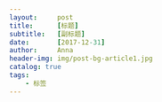 ```yaml
---
layout:     post
title:      [标题]
subtitle:   [副标题]
date:       [2017-12-31]
author:     Anna
header-img: img/post-bg-article1.jpg
catalog: true
tags:
    - 标签
---
```



